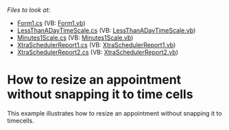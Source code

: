<!-- default file list -->
*Files to look at*:

* [Form1.cs](./CS/WindowsApplication1/Form1.cs) (VB: [Form1.vb](./VB/WindowsApplication1/Form1.vb))
* [LessThanADayTimeScale.cs](./CS/WindowsApplication1/LessThanADayTimeScale.cs) (VB: [LessThanADayTimeScale.vb](./VB/WindowsApplication1/LessThanADayTimeScale.vb))
* [Minutes1Scale.cs](./CS/WindowsApplication1/Minutes1Scale.cs) (VB: [Minutes1Scale.vb](./VB/WindowsApplication1/Minutes1Scale.vb))
* [XtraSchedulerReport1.cs](./CS/WindowsApplication1/XtraSchedulerReport1.cs) (VB: [XtraSchedulerReport1.vb](./VB/WindowsApplication1/XtraSchedulerReport1.vb))
* [XtraSchedulerReport2.cs](./CS/WindowsApplication1/XtraSchedulerReport2.cs) (VB: [XtraSchedulerReport2.vb](./VB/WindowsApplication1/XtraSchedulerReport2.vb))
<!-- default file list end -->
# How to resize an appointment without snapping it to time cells


<p>This example illustrates how to resize an appointment without snapping it to timecells.</p>

<br/>


